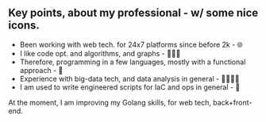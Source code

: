 ## Key points, about my professional - w/ some nice icons.

- Been working with web tech. for 24x7 platforms since before 2k - 🌐
- I like code opt. and algorithms, and graphs - 🧘🏼‍💻
- Therefore, programming in a few languages, mostly with a functional approach - 🧘‍
- Experience with big-data tech, and data analysis in general - 🎩💁🏼‍♂️
- I am used to write engineered scripts for IaC and ops in general - 🤖

At the moment, I am improving my Golang skills, for web tech, back+front-end.

